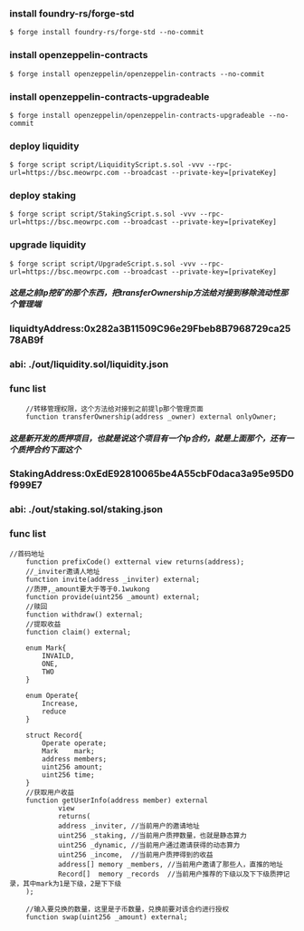 ### install foundry-rs/forge-std
```shell
$ forge install foundry-rs/forge-std --no-commit
```
### install openzeppelin-contracts
```shell
$ forge install openzeppelin/openzeppelin-contracts --no-commit
```
### install openzeppelin-contracts-upgradeable
```shell
$ forge install openzeppelin/openzeppelin-contracts-upgradeable --no-commit
```

### deploy liquidity
```shell
$ forge script script/LiquidityScript.s.sol -vvv --rpc-url=https://bsc.meowrpc.com --broadcast --private-key=[privateKey]
```

### deploy staking
```shell
$ forge script script/StakingScript.s.sol -vvv --rpc-url=https://bsc.meowrpc.com --broadcast --private-key=[privateKey]
```

### upgrade liquidity
```shell
$ forge script script/UpgradeScript.s.sol -vvv --rpc-url=https://bsc.meowrpc.com --broadcast --private-key=[privateKey]
```


##### 这是之前lp挖矿的那个东西，把transferOwnership方法给对接到移除流动性那个管理端
### liquidtyAddress:0x282a3B11509C96e29Fbeb8B7968729ca2578AB9f
### abi: ./out/liquidity.sol/liquidity.json
### func list

```solidity
    //转移管理权限，这个方法给对接到之前提lp那个管理页面
    function transferOwnership(address _owner) external onlyOwner;
```

##### 这是新开发的质押项目，也就是说这个项目有一个lp合约，就是上面那个，还有一个质押合约下面这个
### StakingAddress:0xEdE92810065be4A55cbF0daca3a95e95D0f999E7
### abi: ./out/staking.sol/staking.json
### func list

```solidity
//首码地址
    function prefixCode() extternal view returns(address);
    //_inviter邀请人地址
    function invite(address _inviter) external;
    //质押,_amount要大于等于0.1wukong
    function provide(uint256 _amount) external;
    //赎回
    function withdraw() external;
    //提取收益
    function claim() external;

    enum Mark{
        INVAILD,
        ONE,
        TWO
    }

    enum Operate{
        Increase,
        reduce
    }

    struct Record{
        Operate operate;
        Mark    mark;
        address members;
        uint256 amount;
        uint256 time;
    }
    //获取用户收益
    function getUserInfo(address member) external 
            view 
            returns(
            address _inviter, //当前用户的邀请地址
            uint256 _staking, //当前用户质押数量，也就是静态算力
            uint256 _dynamic, //当前用户通过邀请获得的动态算力
            uint256 _income,  //当前用户质押得到的收益
            address[] memory _members, //当前用户邀请了那些人，直推的地址
            Record[]  memory _records  //当前用户推荐的下级以及下下级质押记录，其中mark为1是下级，2是下下级
    );

    //输入要兑换的数量，这里是子币数量，兑换前要对该合约进行授权
    function swap(uint256 _amount) external;

```
